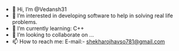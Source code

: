 - 👋 Hi, I’m @Vedansh31
- 👀 I’m interested in developing software to help in solving real life problems.
- 🌱 I’m currently learning: C++
- 💞️ I’m looking to collaborate on ...
- 📫 How to reach me:
    E-mail:- shekharojhavso781@gmail.com

<!---
Vedansh31/Vedansh31 is a ✨ special ✨ repository because its `README.md` (this file) appears on your GitHub profile.
You can click the Preview link to take a look at your changes.
--->
